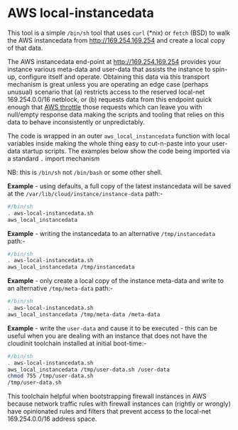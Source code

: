 # AWS local-instancedata

This tool is a simple `/bin/sh` tool that uses `curl` (*nix) or `fetch` (BSD) to walk the AWS instancedata 
from http://169.254.169.254 and create a local copy of that data.

The AWS instancedata end-point at http://169.254.169.254 provides your instance various meta-data and 
user-data that assists the instance to spin-up, configure itself and operate.  Obtaining this data via 
this transport mechanism is great unless you are operating an edge case (perhaps unusual) scenario 
that (a) restricts access to the reserved local-net 169.254.0.0/16 netblock, or (b) requests data from 
this endpoint quick enough that [AWS throttle](https://docs.aws.amazon.com/AWSEC2/latest/UserGuide/ec2-instance-metadata.html#instancedata-data-retrieval) 
those requests which can leave you with null/empty response data making the scripts and tooling that 
relies on this data to behave inconsistently or unpredictably.

The code is wrapped in an outer `aws_local_instancedata` function with local variables inside making 
the whole thing easy to cut-n-paste into your user-data startup scripts.  The examples below show the 
code being imported via a standard `.` import mechanism

NB: this is `/bin/sh` not `/bin/bash` or some other shell.

**Example** - using defaults, a full copy of the latest instancedata will be saved at 
the `/var/lib/cloud/instance/instance-data` path:-
```bash
#/bin/sh 
. aws-local-instancedata.sh
aws_local_instancedata
```

**Example** - writing the instancedata to an alternative `/tmp/instancedata` path:-
```bash
#/bin/sh 
. aws-local-instancedata.sh
aws_local_instancedata /tmp/instancedata
```

**Example** - only create a local copy of the instance meta-data and write to an 
alternative `/tmp/meta-data` path:-
```bash
#/bin/sh 
. aws-local-instancedata.sh
aws_local_instancedata /tmp/meta-data /meta-data
```

**Example** - write the `user-data` and cause it to be executed - this can be useful 
when you are dealing with an instance that does not have the cloudinit toolchain installed 
at initial boot-time:-
```bash
#/bin/sh 
. aws-local-instancedata.sh
aws_local_instancedata /tmp/user-data.sh /user-data
chmod 755 /tmp/user-data.sh
/tmp/user-data.sh
```

This toolchain helpful when bootstrapping firewall instances in AWS because network traffic rules with 
firewall instances can (rightly or wrongly) have opinionated rules and filters that prevent access to 
the local-net 169.254.0.0/16 address space.
